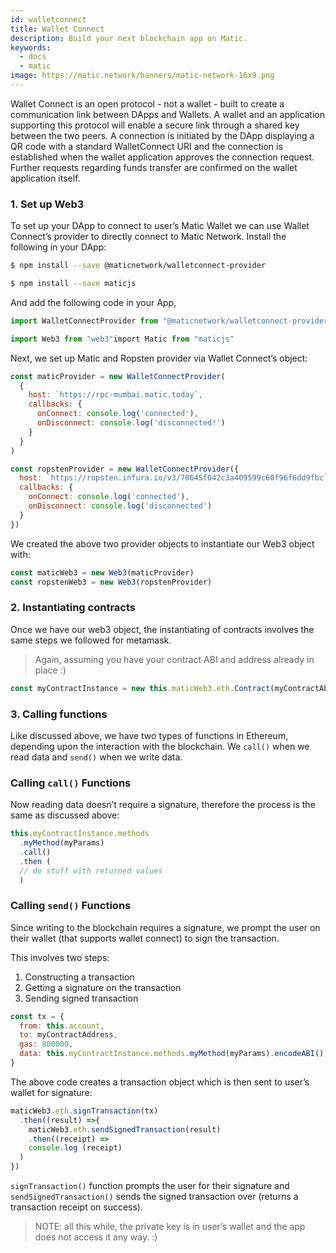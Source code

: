 ```yaml
---
id: walletconnect
title: Wallet Connect
description: Build your next blockchain app on Matic.
keywords:
  - docs
  - matic
image: https://matic.network/banners/matic-network-16x9.png 
---
```

Wallet Connect is an open protocol - not a wallet - built to create a communication link between DApps and Wallets. A wallet and an application supporting this protocol will enable a secure link through a shared key between the two peers. A connection is initiated by the DApp displaying a QR code with a standard WalletConnect URI and the connection is established when the wallet application approves the connection request. Further requests regarding funds transfer are confirmed on the wallet application itself.

### 1. Set up Web3

To set up your DApp to connect to user’s Matic Wallet we can use Wallet Connect’s provider to directly connect to Matic Network. Install the following in your DApp:

```bash
$ npm install --save @maticnetwork/walletconnect-provider

$ npm install --save maticjs
```
And add the following code in your App,

```js
import WalletConnectProvider from "@maticnetwork/walletconnect-provider"

import Web3 from "web3"import Matic from "maticjs"
```

Next, we set up Matic and Ropsten provider via Wallet Connect’s object:

```javascript
const maticProvider = new WalletConnectProvider(
  {
    host: `https://rpc-mumbai.matic.today`,
    callbacks: {
      onConnect: console.log('connected'),
      onDisconnect: console.log('disconnected!')
    }
  }
)

const ropstenProvider = new WalletConnectProvider({
  host: `https://ropsten.infura.io/v3/70645f042c3a409599c60f96f6dd9fbc`,
  callbacks: {
    onConnect: console.log('connected'),
    onDisconnect: console.log('disconnected')
  }
})
```
We created the above two provider objects to instantiate our Web3 object with:


```js
const maticWeb3 = new Web3(maticProvider)
const ropstenWeb3 = new Web3(ropstenProvider)
```


### 2. Instantiating contracts

Once we have our web3 object, the instantiating of contracts involves the same steps we followed for metamask.

> Again, assuming you have your contract ABI and address already in place :)

```js
const myContractInstance = new this.maticWeb3.eth.Contract(myContractAbi, myContractAddress)
```

### 3. Calling functions

Like discussed above, we have two types of functions in Ethereum, depending upon the interaction with the blockchain. We `call()` when we read data and `send()` when we write data.

### Calling `call()` Functions

Now reading data doesn’t require a signature, therefore the process is the same as discussed above:

```js
this.myContractInstance.methods
  .myMethod(myParams)
  .call()
  .then (
  // do stuff with returned values
  )
```
### Calling `send()` Functions

Since writing to the blockchain requires a signature, we prompt the user on their wallet (that supports wallet connect) to sign the transaction. 

This involves two steps: 
1. Constructing a transaction 
2. Getting a signature on the transaction 
3. Sending signed transaction


```js
const tx = {
  from: this.account,
  to: myContractAddress,
  gas: 800000,
  data: this.myContractInstance.methods.myMethod(myParams).encodeABI(),
}
```


The above code creates a transaction object which is then sent to user’s wallet for signature:


```js
maticWeb3.eth.signTransaction(tx)
  .then((result) =>{
    maticWeb3.eth.sendSignedTransaction(result)
    .then((receipt) => 
    console.log (receipt)
  )
})
```


`signTransaction()` function prompts the user for their signature and `sendSignedTransaction()` sends the signed transaction over (returns a transaction receipt on success).



> NOTE: all this while, the private key is in user’s wallet and the app does not access it any way. :)
